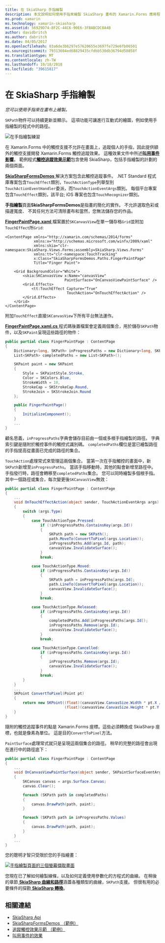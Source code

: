 ```yaml
---
title: 在 SkiaSharp 手指繪製
description: 本文說明如何使用手指來繪製 SkiaSharp 畫布的 Xamarin.Forms 應用程式，並示範此範例程式碼。
ms.prod: xamarin
ms.technology: xamarin-skiasharp
ms.assetid: 56929D74-8F2C-44C6-90E6-3FBABCDC0A4B
author: davidbritch
ms.author: dabritch
ms.date: 04/05/2017
ms.openlocfilehash: 03a6de3b6297e57620655e3697fe729e6fb06501
ms.sourcegitcommit: 79313604ed68829435cfdbb530db36794d50858f
ms.translationtype: MT
ms.contentlocale: zh-TW
ms.lasthandoff: 10/18/2018
ms.locfileid: "39615817"
---
```

# <a name="finger-painting-in-skiasharp"></a>在 SkiaSharp 手指繪製

_您可以使用手指來在畫布上繪製。_

`SKPath`物件可以持續更新並顯示。 這項功能可讓進行互動式的繪圖，例如使用手指繪製的程式中的路徑。

![](finger-paint-images/fingerpaintsample.png "在手指繪製練習")

在 Xamarin.Forms 中的觸控支援不允許在畫面上，追蹤個人的手指，因此提供額外的觸控支援開發 Xamarin.Forms 觸控追蹤效果。 這種效果文件中所述[**叫用事件影響**](~/xamarin-forms/app-fundamentals/effects/touch-tracking.md)。 範例程式[**觸控追蹤效果示範**](https://developer.xamarin.com/samples/xamarin-forms/Effects/TouchTrackingEffectDemos/)包含使用 SkiaSharp，包括手指繪製的計劃的兩個頁面。

[ **SkiaSharpFormsDemos** ](https://developer.xamarin.com/samples/xamarin-forms/SkiaSharpForms/Demos/)解決方案包含此觸控追蹤事件。 .NET Standard 程式庫專案包含`TouchEffect`類別，`TouchActionType`列舉型別`TouchActionEventHandler`委派，而`TouchActionEventArgs`類別。 每個平台專案包含`TouchEffect`類別，該平台; iOS 專案也包含`TouchRecognizer`類別。

**手指繪製**頁面**SkiaSharpFormsDemos**是指畫的簡化的實作。 不允許選取色彩或描邊寬度、 不其任何方法可清除畫布和當然，您無法儲存您的作品。

[ **FingerPaintPage.xaml** ](https://github.com/xamarin/xamarin-forms-samples/blob/master/SkiaSharpForms/Demos/Demos/SkiaSharpFormsDemos/LinesAndPaths/FingerPaintPage.xaml)檔案置於`SKCanvasView`在單一儲存格`Grid`並附加`TouchEffect`所`Grid`:

```xaml
<ContentPage xmlns="http://xamarin.com/schemas/2014/forms"
             xmlns:x="http://schemas.microsoft.com/winfx/2009/xaml"
             xmlns:skia="clr-namespace:SkiaSharp.Views.Forms;assembly=SkiaSharp.Views.Forms"
             xmlns:tt="clr-namespace:TouchTracking"
             x:Class="SkiaSharpFormsDemos.Paths.FingerPaintPage"
             Title="Finger Paint">

    <Grid BackgroundColor="White">
        <skia:SKCanvasView x:Name="canvasView"
                           PaintSurface="OnCanvasViewPaintSurface" />
        <Grid.Effects>
            <tt:TouchEffect Capture="True"
                            TouchAction="OnTouchEffectAction" />
        </Grid.Effects>
    </Grid>
</ContentPage>
```

附加`TouchEffect`直接`SKCanvasView`下所有平台無法運作。

[ **FingerPaintPage.xaml.cs** ](https://github.com/xamarin/xamarin-forms-samples/blob/master/SkiaSharpForms/Demos/Demos/SkiaSharpFormsDemos/LinesAndPaths/FingerPaintPage.xaml.cs)程式碼後置檔案會定義兩個集合，用於儲存`SKPath`物件，以及`SKPaint`呈現這些路徑的物件：

```csharp
public partial class FingerPaintPage : ContentPage
{
    Dictionary<long, SKPath> inProgressPaths = new Dictionary<long, SKPath>();
    List<SKPath> completedPaths = new List<SKPath>();

    SKPaint paint = new SKPaint
    {
        Style = SKPaintStyle.Stroke,
        Color = SKColors.Blue,
        StrokeWidth = 10,
        StrokeCap = SKStrokeCap.Round,
        StrokeJoin = SKStrokeJoin.Round
    };

    public FingerPaintPage()
    {
        InitializeComponent();
    }
    ...
}
```

顧名思義，`inProgressPaths`字典會儲存目前由一個或多根手指繪製的路徑。 字典索引鍵是隨附於觸控事件的觸控式識別碼。 `completedPaths`欄位是當已繪製路徑的手指提高從畫面已完成的路徑的集合。

`TouchAction`處理常式來管理這兩個集合。 當第一次在手指觸控的畫面中，新`SKPath`新增至`inProgressPaths`。 當該手指移動時，其他的點會新增至路徑中。 手指發行時，路徑會轉移至`completedPaths`集合。 您可以同時繪製多個根手指。 其中一個路徑或集合，每次變更後`SKCanvasView`無效：

```csharp
public partial class FingerPaintPage : ContentPage
{
    ...
    void OnTouchEffectAction(object sender, TouchActionEventArgs args)
    {
        switch (args.Type)
        {
            case TouchActionType.Pressed:
                if (!inProgressPaths.ContainsKey(args.Id))
                {
                    SKPath path = new SKPath();
                    path.MoveTo(ConvertToPixel(args.Location));
                    inProgressPaths.Add(args.Id, path);
                    canvasView.InvalidateSurface();
                }
                break;

            case TouchActionType.Moved:
                if (inProgressPaths.ContainsKey(args.Id))
                {
                    SKPath path = inProgressPaths[args.Id];
                    path.LineTo(ConvertToPixel(args.Location));
                    canvasView.InvalidateSurface();
                }
                break;

            case TouchActionType.Released:
                if (inProgressPaths.ContainsKey(args.Id))
                {
                    completedPaths.Add(inProgressPaths[args.Id]);
                    inProgressPaths.Remove(args.Id);
                    canvasView.InvalidateSurface();
                }
                break;

            case TouchActionType.Cancelled:
                if (inProgressPaths.ContainsKey(args.Id))
                {
                    inProgressPaths.Remove(args.Id);
                    canvasView.InvalidateSurface();
                }
                break;
        }
    }
    ...
    SKPoint ConvertToPixel(Point pt)
    {
        return new SKPoint((float)(canvasView.CanvasSize.Width * pt.X / canvasView.Width),
                           (float)(canvasView.CanvasSize.Height * pt.Y / canvasView.Height));
    }
}
```

隨附的觸控追蹤事件的點是 Xamarin.Forms 座標。這些必須轉換成 SkiaSharp 座標，也就是像素為單位。 這是目的`ConvertToPixel`方法。

`PaintSurface`處理常式就只是呈現這兩個集合的路徑。 稍早的完整的路徑會出現在進行中的路徑底下：

```csharp
public partial class FingerPaintPage : ContentPage
{
    ...
    void OnCanvasViewPaintSurface(object sender, SKPaintSurfaceEventArgs args)
    {
        SKCanvas canvas = args.Surface.Canvas;
        canvas.Clear();

        foreach (SKPath path in completedPaths)
        {
            canvas.DrawPath(path, paint);
        }

        foreach (SKPath path in inProgressPaths.Values)
        {
            canvas.DrawPath(path, paint);
        }
    }
    ...
}
```

您的聰明才智只受限於您的手指繪畫：

[![](finger-paint-images/fingerpaint-small.png "手指繪製頁面的三個螢幕擷取畫面")](finger-paint-images/fingerpaint-large.png#lightbox "手指繪製頁面的三個螢幕擷取畫面")

您現在已了解如何繪製線條，以及如何定義使用參數化的方程式的曲線。 在稍後的章節[ **SkiaSharp 曲線和路徑**](../curves/index.md)涵蓋各種類型的曲線，`SKPath`支援。 但很有用的必要條件的探勘[ **SkiaSharp 轉換**](../transforms/index.md)。

## <a name="related-links"></a>相關連結

- [SkiaSharp Api](https://docs.microsoft.com/dotnet/api/skiasharp)
- [SkiaSharpFormsDemos （範例）](https://developer.xamarin.com/samples/xamarin-forms/SkiaSharpForms/Demos/)
- [追蹤觸控效果示範 （範例）](https://developer.xamarin.com/samples/xamarin-forms/Effects/TouchTrackingEffectDemos/)
- [叫用事件的效果](~/xamarin-forms/app-fundamentals/effects/touch-tracking.md)
